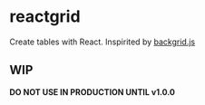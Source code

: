 # reactgrid

Create tables with React. Inspirited by [backgrid.js](http://backgridjs.com/)

## WIP

**DO NOT USE IN PRODUCTION UNTIL v1.0.0**

